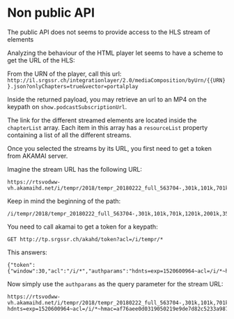 # Non public API

The public API does not seems to provide access to the HLS stream of elements

Analyzing the behaviour of the HTML player let seems to have a scheme to get the URL of the HLS:

From the URN of the player, call this url: `http://il.srgssr.ch/integrationlayer/2.0/mediaComposition/byUrn/{{URN}}.json?onlyChapters=true&vector=portalplay`

Inside the returned payload, you may retrieve an url to an MP4 on the keypath on `show.podcastSubscriptionUrl`.

The link for the different streamed elements are located inside the `chapterList` array. Each item in this array has a `resourceList` property containing
a list of all the different streams.

Once you selected the streams by its URL, you first need to get a token from AKAMAI server.

Imagine the stream URL has the following URL:
```
https://rtsvodww-vh.akamaihd.net/i/tempr/2018/tempr_20180222_full_563704-,301k,101k,701k,1201k,2001k,3501k,6001k,.mp4.csmil/master.m3u8
```
Keep in mind the beginning of the path:
```
/i/tempr/2018/tempr_20180222_full_563704-,301k,101k,701k,1201k,2001k,3501k,6001k,.mp4.csmil/master.m3u8
```

You need to call akamai to get a token for a keypath:
```
GET http://tp.srgssr.ch/akahd/token?acl=/i/tempr/*
```

This answers:
```
{"token":{"window":30,"acl":"/i/*","authparams":"hdnts=exp=1520600964~acl=/i/*~hmac=af76aee0d0319050219e9de7d82c5233a98788d604a381832aaf6eacacc2a155"}}
```

Now simply use the `authparams` as the query parameter for the stream URL:

```
https://rtsvodww-vh.akamaihd.net/i/tempr/2018/tempr_20180222_full_563704-,301k,101k,701k,1201k,2001k,3501k,6001k,.mp4.csmil/master.m3u8?hdnts=exp=1520600964~acl=/i/*~hmac=af76aee0d0319050219e9de7d82c5233a98788d604a381832aaf6eacacc2a155
```

